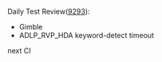Daily Test Review([9293](https://sof-ci.sh.intel.com/#/result/planresultdetail/9293)):

* Gimble
* ADLP_RVP_HDA keyword-detect timeout

next CI